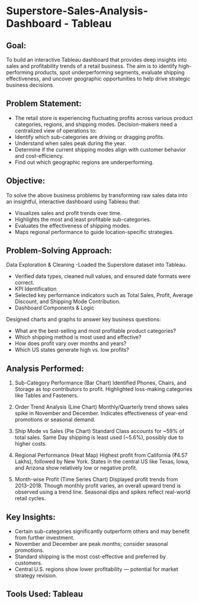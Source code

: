 #                                   Superstore-Sales-Analysis-Dashboard - Tableau


## Goal:
To build an interactive Tableau dashboard that provides deep insights into sales and profitability trends of a retail business. The aim is to identify high-performing products, spot underperforming segments, evaluate shipping effectiveness, and uncover geographic opportunities to help drive strategic business decisions.

## Problem Statement:
- The retail store is experiencing fluctuating profits across various product categories, regions, and shipping modes. Decision-makers need a centralized view of operations to:
- Identify which sub-categories are driving or dragging profits.
- Understand when sales peak during the year.
- Determine if the current shipping modes align with customer behavior and cost-efficiency.
- Find out which geographic regions are underperforming.

## Objective:
To solve the above business problems by transforming raw sales data into an insightful, interactive dashboard using Tableau that:
- Visualizes sales and profit trends over time.
- Highlights the most and least profitable sub-categories.
- Evaluates the effectiveness of shipping modes.
- Maps regional performance to guide location-specific strategies.

## Problem-Solving Approach:
Data Exploration & Cleaning
-Loaded the Superstore dataset into Tableau.
- Verified data types, cleaned null values, and ensured date formats were correct.
- KPI Identification
- Selected key performance indicators such as Total Sales, Profit, Average Discount, and Shipping Mode Contribution.
- Dashboard Components & Logic

Designed charts and graphs to answer key business questions:
- What are the best-selling and most profitable product categories?
- Which shipping method is most used and effective?
- How does profit vary over months and years?
- Which US states generate high vs. low profits?

## Analysis Performed:
1. Sub-Category Performance (Bar Chart)
Identified Phones, Chairs, and Storage as top contributors to profit.
Highlighted loss-making categories like Tables and Fasteners.

2. Order Trend Analysis (Line Chart)
Monthly/Quarterly trend shows sales spike in November and December.
Indicates effectiveness of year-end promotions or seasonal demand.

3. Ship Mode vs Sales (Pie Chart)
Standard Class accounts for ~59% of total sales.
Same Day shipping is least used (~5.6%), possibly due to higher costs.

4. Regional Performance (Heat Map)
Highest profit from California (₹4.57 Lakhs), followed by New York.
States in the central US like Texas, Iowa, and Arizona show relatively low or negative profit.

5. Month-wise Profit (Time Series Chart)
Displayed profit trends from 2013–2018.
Though monthly profit varies, an overall upward trend is observed using a trend line.
Seasonal dips and spikes reflect real-world retail cycles.

## Key Insights:
- Certain sub-categories significantly outperform others and may benefit from further investment.
- November and December are peak months; consider seasonal promotions.
- Standard shipping is the most cost-effective and preferred by customers.
- Central U.S. regions show lower profitability — potential for market strategy revision.

## Tools Used: Tableau

